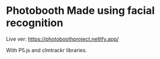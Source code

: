 # Photobooth Made using facial recognition 

Live ver: https://photoboothproject.netlify.app/

With P5.js and clmtrackr libraries. 
